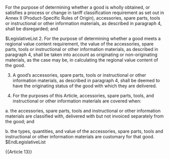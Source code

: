For the purpose of determining whether a good is wholly obtained, or satisfies a process or change in tariff classification requirement as set out in Annex II (Product-Specific Rules of Origin), accessories, spare parts, tools or instructional or other information materials, as described in paragraph 4, shall be disregarded; and

$LegislativeList
2. For the purpose of determining whether a good meets a regional value content requirement, the value of the accessories, spare parts, tools or instructional or other information materials, as described in paragraph 4, shall be taken into account as originating or non-originating materials, as the case may be, in calculating the regional value content of the good.

3. A good’s accessories, spare parts, tools or instructional or other information materials, as described in paragraph 4, shall be deemed to have the originating status of the good with which they are delivered.

4. For the purposes of this Article, accessories, spare parts, tools, and instructional or other information materials are covered when:

  a. the accessories, spare parts, tools and instructional or other information materials are classified with, delivered with but not invoiced separately from the good; and

  b. the types, quantities, and value of the accessories, spare parts, tools and instructional or other information materials are customary for that good.
$EndLegislativeList

{{Article 13}}
